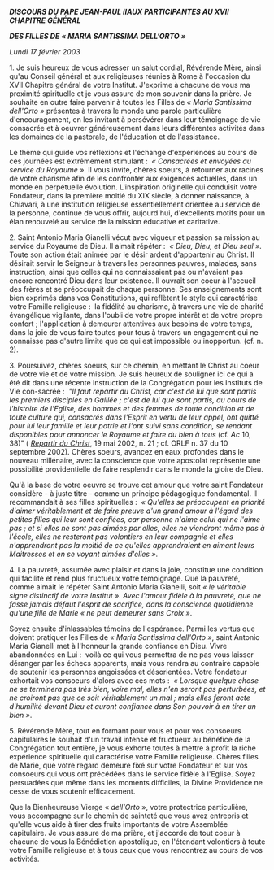 ***DISCOURS DU PAPE JEAN-PAUL II******AUX PARTICIPANTES AU XVII CHAPITRE GÉNÉRAL***

***DES FILLES DE « *MARIA SANTISSIMA DELL’ORTO* »***

*Lundi 17 février 2003*

1. Je suis heureux de vous adresser un salut cordial, Révérende Mère, ainsi qu'au Conseil général et aux religieuses réunies à Rome à l'occasion du XVII Chapitre général de votre Institut. J'exprime à chacune de vous ma proximité spirituelle et je vous assure de mon souvenir dans la prière. Je souhaite en outre faire parvenir à toutes les Filles de *« *Maria Santissima dell'Orto* »* présentes à travers le monde une parole particulière d'encouragement, en les invitant à persévérer dans leur témoignage de vie consacrée et à oeuvrer généreusement dans leurs différentes activités dans les domaines de la pastorale, de l'éducation et de l'assistance.

Le thème qui guide vos réflexions et l'échange d'expériences au cours de ces journées est extrêmement stimulant :  *« *Consacrées et envoyées au service du Royaume* »*. Il vous invite, chères soeurs, à retourner aux racines de votre charisme afin de les confronter aux exigences actuelles, dans un monde en perpétuelle évolution. L'inspiration originelle qui conduisit votre Fondateur, dans la première moitié du XIX siècle, à donner naissance, à Chiavari, à une institution religieuse essentiellement orientée au service de la personne, continue de vous offrir, aujourd'hui, d'excellents motifs pour un élan renouvelé au service de la mission éducative et caritative.

2. Saint Antonio Maria Gianelli vécut avec vigueur et passion sa mission au service du Royaume de Dieu. Il aimait répéter :  *« *Dieu, Dieu, et Dieu seul* »*. Toute son action était animée par le désir ardent d'appartenir au Christ. Il désirait servir le Seigneur à travers les personnes pauvres, malades, sans instruction, ainsi que celles qui ne connaissaient pas ou n'avaient pas encore rencontré Dieu dans leur existence. Il ouvrait son coeur à l'accueil des frères et se préoccupait de chaque personne. Ses enseignements sont bien exprimés dans vos Constitutions, qui reflètent le style qui caractérise votre Famille religieuse :  la fidélité au charisme, à travers une vie de charité évangélique vigilante, dans l'oubli de votre propre intérêt et de votre propre confort ; l'application à demeurer attentives aux besoins de votre temps, dans la joie de vous faire toutes pour tous à travers un engagement qui ne connaisse pas d'autre limite que ce qui est impossible ou inopportun. (cf. n. 2).

3. Poursuivez, chères soeurs, sur ce chemin, en mettant le Christ au coeur de votre vie et de votre mission. Je suis heureux de souligner ici ce qui a été dit dans une récente Instruction de la Congrégation pour les Instituts de Vie con-sacrée :  *"Il faut repartir du Christ, car c'est de lui que sont partis les premiers disciples en Galilée ; c'est de lui que sont partis, au cours de l'histoire de l'Eglise, des hommes et des femmes de toute condition et de toute culture qui, consacrés dans l'Esprit en vertu de leur appel, ont quitté pour lui leur famille et leur patrie et l'ont suivi sans condition, se rendant disponibles pour annoncer le Royaume et faire du bien à tous* (cf. *Ac* 10, 38)" ( *[Repartir du Christ](http://localhost/roman_curia/congregations/ccscrlife/documents/rc_con_ccscrlife_doc_20020614_ripartire-da-cristo_fr.html)*, 19 mai 2002, n. 21 ; cf. ORLF n. 37 du 10 septembre 2002). Chères soeurs, avancez en eaux profondes dans le nouveau millénaire, avec la conscience que votre apostolat représente une possibilité providentielle de faire resplendir dans le monde la gloire de Dieu.

Qu'à la base de votre oeuvre se trouve cet amour que votre saint Fondateur considère - à juste titre - comme un principe pédagogique fondamental. Il recommandait à ses filles spirituelles :  *« *Qu'elles se préoccupent en priorité d'aimer véritablement et de faire preuve d'un grand amour à l'égard des petites filles qui leur sont confiées, car personne n'aime celui qui ne l'aime pas ; et si elles ne sont pas aimées par elles, elles ne viendront même pas à l'école, elles ne resteront pas volontiers en leur compagnie et elles n'apprendront pas la moitié de ce qu'elles apprendraient en aimant leurs Maitresses et en se voyant aimées d'elles* »*.

4. La pauvreté, assumée avec plaisir et dans la joie, constitue une condition qui facilite et rend plus fructueux votre témoignage. Que la pauvreté, comme aimait le répéter Saint Antonio Maria Gianelli, soit *« *le véritable signe distinctif de votre Institut* ». Avec l'amour fidèle à la pauvreté, que ne fasse jamais défaut l'esprit de sacrifice, dans la conscience quotidienne qu'une fille de Marie « *ne peut demeurer sans Croix* »*.

Soyez ensuite d'inlassables témoins de l'espérance. Parmi les vertus que doivent pratiquer les Filles de *« *Maria Santissima dell'Orto* »*, saint Antonio Maria Gianelli met à l'honneur la grande confiance en Dieu. Vivre abandonnées en Lui :  voilà ce qui vous permettra de ne pas vous laisser déranger par les échecs apparents, mais vous rendra au contraire capable de soutenir les personnes angoissées et désorientées. Votre fondateur exhortait vos consoeurs d'alors avec ces mots :  *« *Lorsque quelque chose ne se terminera pas très bien, voire mal, elles n'en seront pas perturbées, et ne croiront pas que ce soit véritablement un mal ; mais elles feront acte d'humilité devant Dieu et auront confiance dans Son pouvoir à en tirer un bien* »*.

5. Révérende Mère, tout en formant pour vous et pour vos consoeurs capitulaires le souhait d'un travail intense et fructueux au bénéfice de la Congrégation tout entière, je vous exhorte toutes à mettre à profit la riche expérience spirituelle qui caractérise votre Famille religieuse. Chères filles de Marie, que votre regard demeure fixé sur votre Fondateur et sur vos consoeurs qui vous ont précédées dans le service fidèle à l'Eglise. Soyez persuadées que même dans les moments difficiles, la Divine Providence ne cesse de vous soutenir efficacement.

Que la Bienheureuse Vierge « *dell'Orto* », votre protectrice particulière, vous accompagne sur le chemin de sainteté que vous avez entrepris et qu'elle vous aide à tirer des fruits importants de votre Assemblée capitulaire. Je vous assure de ma prière, et j'accorde de tout coeur à chacune de vous la Bénédiction apostolique, en l'étendant volontiers à toute votre Famille religieuse et à tous ceux que vous rencontrez au cours de vos activités.